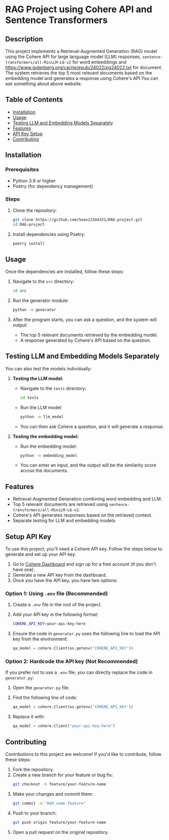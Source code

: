 # RAG Project using Cohere API and Sentence Transformers

## Description

This project implements a Retrieval-Augmented Generation (RAG) model using the Cohere API for large language model (LLM) responses, `sentence-transformers/all-MiniLM-L6-v2` for word embeddings and https://www.gutenberg.org/cache/epub/24022/pg24022.txt for document. The system retrieves the top 5 most relevant documents based on the embedding model and generates a response using Cohere's API.You can ask something about above website.

## Table of Contents

- [Installation](#installation)
- [Usage](#usage)
- [Testing LLM and Embedding Models Separately](#testing-llm-and-embedding-models-separately)
- [Features](#features)
- [API Key Setup](#api-key-setup)
- [Contributing](#contributing)

## Installation

### Prerequisites

- Python 3.9 or higher
- Poetry (for dependency management)

### Steps

1. Clone the repository:
   ```bash
   git clone https://github.com/Sean12344321/RAG-project.git
   cd RAG-project
   ```
2. Install dependencies using Poetry:
   ```bash
   poetry install
   ```

## Usage

Once the dependencies are installed, follow these steps:

1. Navigate to the `src` directory:

   ```bash
   cd src
   ```

2. Run the generator module:

   ```bash
   python -m generator
   ```

3. After the program starts, you can ask a question, and the system will output:
   - The top 5 relevant documents retrieved by the embedding model.
   - A response generated by Cohere's API based on the question.

## Testing LLM and Embedding Models Separately

You can also test the models individually:

1. **Testing the LLM model:**

   - Navigate to the `tests` directory:
     ```bash
     cd tests
     ```
   - Run the LLM model:
     ```bash
     python -m llm_model
     ```
   - You can then ask Cohere a question, and it will generate a response.

2. **Testing the embedding model:**
   - Run the embedding model:
     ```bash
     python -m embedding_model
     ```
   - You can enter an input, and the output will be the similarity score across the documents.

## Features

- Retrieval-Augmented Generation combining word embedding and LLM.
- Top 5 relevant documents are retrieved using `sentence-transformers/all-MiniLM-L6-v2`.
- Cohere's API generates responses based on the retrieved context.
- Separate testing for LLM and embedding models.

## Setup API Key

To use this project, you'll need a Cohere API key. Follow the steps below to generate and set up your API key.

1. Go to [Cohere Dashboard](https://dashboard.cohere.com/api-keys) and sign up for a free account (if you don't have one).
2. Generate a new API key from the dashboard.
3. Once you have the API key, you have two options:

### Option 1: Using `.env` file (Recommended)

1. Create a `.env` file in the root of the project.
2. Add your API key in the following format:

   ```bash
   COHERE_API_KEY=your-api-key-here
   ```

3. Ensure the code in `generator.py` uses the following line to load the API key from the environment:

   ```python
   qa_model = cohere.Client(os.getenv('COHERE_API_KEY'))
   ```

### Option 2: Hardcode the API key (Not Recommended)

If you prefer not to use a `.env` file, you can directly replace the code in `generator.py`:

1. Open the `generator.py` file.
2. Find the following line of code:

   ```python
   qa_model = cohere.Client(os.getenv('COHERE_API_KEY'))
   ```

3. Replace it with:

   ```python
   qa_model = cohere.Client("your-api-key-here")
   ```

## Contributing

Contributions to this project are welcome! If you'd like to contribute, follow these steps:

1. Fork the repository.
2. Create a new branch for your feature or bug fix:
   ```bash
   git checkout -b feature/your-feature-name
   ```
3. Make your changes and commit them:
   ```bash
   git commit -m "Add some feature"
   ```
4. Push to your branch:
   ```bash
   git push origin feature/your-feature-name
   ```
5. Open a pull request on the original repository.
